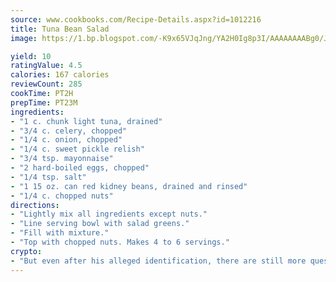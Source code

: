 ```yaml
---
source: www.cookbooks.com/Recipe-Details.aspx?id=1012216
title: Tuna Bean Salad
image: https://1.bp.blogspot.com/-K9x65VJqJng/YA2H0Ig8p3I/AAAAAAAABg0/JRKr7ZzesxofwlGw6YudXad_aQn9BD52QCLcBGAsYHQ/s299/2.png

yield: 10
ratingValue: 4.5
calories: 167 calories
reviewCount: 285
cookTime: PT2H
prepTime: PT23M
ingredients:
- "1 c. chunk light tuna, drained"
- "3/4 c. celery, chopped"
- "1/4 c. onion, chopped"
- "1/4 c. sweet pickle relish"
- "3/4 tsp. mayonnaise"
- "2 hard-boiled eggs, chopped"
- "1/4 tsp. salt"
- "1 15 oz. can red kidney beans, drained and rinsed"
- "1/4 c. chopped nuts"
directions:
- "Lightly mix all ingredients except nuts."
- "Line serving bowl with salad greens."
- "Fill with mixture."
- "Top with chopped nuts. Makes 4 to 6 servings."
crypto:
- "But even after his alleged identification, there are still more questions than answers about the enigmatic creator of Bitcoin."
---
```

